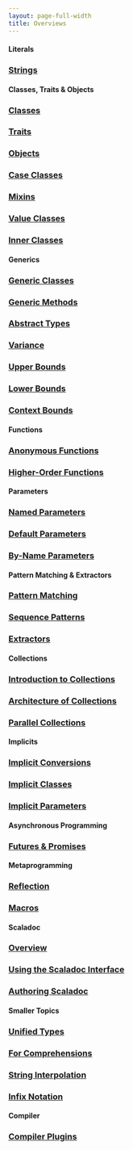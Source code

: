 ```yaml
---
layout: page-full-width
title: Overviews
---
```


#### Literals

<div class="container">
  <div class="row">
    <div class="span4 doc-block">
      <h3><a href="strings">Strings</a></h3>
      <p></p>
    </div>
  </div>
</div>

#### Classes, Traits & Objects

<div class="container">
  <div class="row">
    <div class="col-md-4 doc-block">
      <h3><a href="classes">Classes</a></h3>
      <p></p>
    </div>
    <div class="col-md-4 doc-block">
      <h3><a href="traits">Traits</a></h3>
      <p></p>
    </div>
    <div class="col-md-4 doc-block">
      <h3><a href="objects">Objects</a></h3>
      <p></p>
    </div>
  </div>
  <div class="row">
    <div class="col-md-4 doc-block">
      <h3><a href="case-classes">Case Classes</a></h3>
      <p></p>
    </div>
    <div class="col-md-4 doc-block">
      <h3><a href="mixin-composition">Mixins</a></h3>
      <p></p>
    </div>
  </div>
  <div class="row">
    <div class="col-md-4 doc-block">
      <h3><a href="value-classes">Value Classes</a></h3>
      <p></p>
    </div>
  </div>
  <div class="row">
    <div class="col-md-4 doc-block">
      <h3><a href="inner-classes">Inner Classes</a></h3>
      <p></p>
    </div>
  </div>
</div>

#### Generics

<div class="container">
  <div class="row">
    <div class="col-md-4 doc-block">
      <h3><a href="generic-classes">Generic Classes</a></h3>
      <p></p>
    </div>
    <div class="col-md-4 doc-block">
      <h3><a href="generic-methods">Generic Methods</a></h3>
      <p></p>
    </div>
    <div class="col-md-4 doc-block">
      <h3><a href="abstract-types">Abstract Types</a></h3>
      <p></p>
    </div>
    <div class="col-md-4 doc-block">
      <h3><a href="variance">Variance</a></h3>
      <p></p>
    </div>
  </div>
  <div class="row">
    <div class="col-md-4 doc-block">
      <h3><a href="upper-bounds">Upper Bounds</a></h3>
      <p></p>
    </div>
    <div class="col-md-4 doc-block">
      <h3><a href="lower-bounds">Lower Bounds</a></h3>
      <p></p>
    </div>
    <div class="col-md-4 doc-block">
      <h3><a href="context-bounds">Context Bounds</a></h3>
      <p></p>
    </div>
  </div>
</div>

#### Functions

<div class="container">
  <div class="row">
    <div class="col-md-4 doc-block">
      <h3><a href="anonymous-functions">Anonymous Functions</a></h3>
      <p></p>
    </div>
    <div class="col-md-4 doc-block">
      <h3><a href="higher-order-functions">Higher-Order Functions</a></h3>
      <p></p>
    </div>

  </div>
</div>

#### Parameters

<div class="container">
  <div class="row">
    <div class="col-md-4 doc-block">
      <h3><a href="named-parameters">Named Parameters</a></h3>
      <p></p>
    </div>
    <div class="col-md-4 doc-block">
      <h3><a href="default-parameters">Default Parameters</a></h3>
      <p></p>
    </div>
    <div class="col-md-4 doc-block">
      <h3><a href="by-name-parameters">By-Name Parameters</a></h3>
      <p></p>
    </div>
  </div>
</div>

#### Pattern Matching & Extractors

<div class="container">
  <div class="row">
    <div class="col-md-4 doc-block">
      <h3><a href="pattern-matching">Pattern Matching</a></h3>
      <p></p>
    </div>
    <div class="col-md-4 doc-block">
      <h3><a href="sequence-patterns">Sequence Patterns</a></h3>
      <p></p>
    </div>
    <div class="col-md-4 doc-block">
      <h3><a href="extractors">Extractors</a></h3>
      <p></p>
    </div>
  </div>
</div>

#### Collections

<div class="container">
  <div class="row">
    <div class="col-md-4 doc-block">
      <h3><a href="collections/introduction/">Introduction to Collections</a></h3>
      <p></p>
    </div>
    <div class="col-md-4 doc-block">
      <h3><a href="collections/architecture/">Architecture of Collections</a></h3>
      <p></p>
    </div>
    <div class="col-md-4 doc-block">
      <h3><a href="collections/parallel/">Parallel Collections</a></h3>
      <p></p>
    </div>
  </div>
</div>

#### Implicits

<div class="container">
  <div class="row">
    <div class="col-md-4 doc-block">
      <h3><a href="implicit-conversions">Implicit Conversions</a></h3>
      <p></p>
    </div>
    <div class="col-md-4 doc-block">
      <h3><a href="implicit-classes">Implicit Classes</a></h3>
      <p></p>
    </div>
    <div class="col-md-4 doc-block">
      <h3><a href="implicit-parameters">Implicit Parameters</a></h3>
      <p></p>
    </div>
  </div>
</div>

#### Asynchronous Programming

<div class="container">
  <div class="row">
    <div class="col-md-4 doc-block">
      <h3><a href="futures-and-promises">Futures &amp; Promises</a></h3>
      <p></p>
    </div>
  </div>
</div>

#### Metaprogramming

<div class="container">
  <div class="row">
    <div class="col-md-4 doc-block">
      <h3><a href="{{ site.baseurl }}/documentation/meta/reflection/">Reflection</a></h3>
      <p></p>
    </div>
    <div class="col-md-4 doc-block">
      <h3><a href="{{ site.baseurl }}/documentation/meta/macros/">Macros</a></h3>
      <p></p>
    </div>
  </div>
</div>

#### Scaladoc

<div class="container">
  <div class="row">
    <div class="col-md-4 doc-block">
      <h3><a href="scaladoc/">Overview</a></h3>
      <p></p>
    </div>
    <div class="col-md-4 doc-block">
      <h3><a href="scaladoc/interface/">Using the Scaladoc Interface</a></h3>
      <p></p>
    </div>
    <div class="col-md-4 doc-block">
      <h3><a href="scaladoc/for-library-authors/">Authoring Scaladoc</a></h3>
      <p></p>
    </div>
  </div>
</div>

#### Smaller Topics

<div class="container">
  <div class="row">
    <div class="col-md-4 doc-block">
      <h3><a href="unified-types">Unified Types</a></h3>
      <p></p>
    </div>
    <div class="col-md-4 doc-block">
      <h3><a href="for-comprehensions">For Comprehensions</a></h3>
      <p></p>
    </div>
    <div class="col-md-4 doc-block">
      <h3><a href="string-interpolation">String Interpolation</a></h3>
      <p></p>
    </div>
    <div class="col-md-4 doc-block">
      <h3><a href="infix-notation">Infix Notation</a></h3>
      <p></p>
    </div>
  </div>
</div>

#### Compiler

<div class="container">
  <div class="row">
    <div class="col-md-4 doc-block">
      <h3><a href="compiler/plugins">Compiler Plugins</a></h3>
      <p></p>
    </div>
  </div>
</div>

<!--

    Introduction
    Nested Methods
    Currying
    Compound Types
    Explicitly Typed Self References
    Views
    Local Type Inference
    Annotations

-->